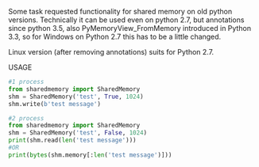 Some task requested functionality for shared memory on old python versions. Technically it can be used even on python 2.7, but annotations since python 3.5, also PyMemoryView_FromMemory introduced in Python 3.3, so for Windows on Python 2.7 this has to be a little changed.

Linux version (after removing annotations) suits for Python 2.7.

USAGE

```python
#1 process
from sharedmemory import SharedMemory
shm = SharedMemory('test', True, 1024)
shm.write(b'test message')

#2 process
from sharedmemory import SharedMemory
shm = SharedMemory('test', False, 1024)
print(shm.read(len('test message')))
#OR
print(bytes(shm.memory[:len('test message')]))
```